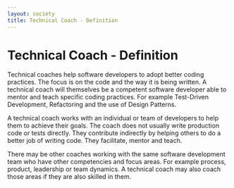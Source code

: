 ```yaml
---
layout: society
title: Technical Coach - Definition
---
```


# Technical Coach - Definition

Technical coaches help software developers to adopt better coding practices. The focus is on the code and the way it is being written. A technical coach will themselves be a competent software developer able to mentor and teach specific coding practices. For example Test-Driven Development, Refactoring and the use of Design Patterns.

A technical coach works with an individual or team of developers to help them to achieve their goals. The coach does not usually write production code or tests directly. They contribute indirectly by helping others to do a better job of writing code. They facilitate, mentor and teach.

There may be other coaches working with the same software development team who have other competencies and focus areas. For example process, product, leadership or team dynamics. A technical coach may also coach those areas if they are also skilled in them.
